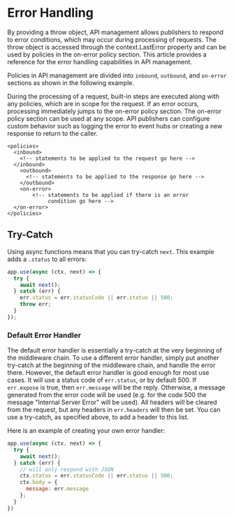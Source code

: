 # Error Handling
By providing a throw object, API management allows publishers to respond to error conditions, which may occur during processing of requests. The throw object is accessed through the context.LastError property and can be used by policies in the on-error policy section. This article provides a reference for the error handling capabilities in API management.

Policies in API management are divided into ```inbound```, ```outbound```, and ```on-error``` sections as shown in the following example.

During the processing of a request, built-in steps are executed along with any policies, which are in scope for the request. If an error occurs, processing immediately jumps to the on-error policy section.
The on-error policy section can be used at any scope. API publishers can configure custom behavior such as logging the error to event hubs or creating a new response to return to the caller.

```
<policies>  
  <inbound>  
    <!-- statements to be applied to the request go here -->  
  </inbound>    
    <outbound>  
      <!-- statements to be applied to the response go here -->  
    </outbound>  
    <on-error>  
        <!-- statements to be applied if there is an error   
             condition go here -->  
  </on-error>  
</policies>
```

## Try-Catch

  Using async functions means that you can try-catch `next`.
  This example adds a `.status` to all errors:

  ```js
  app.use(async (ctx, next) => {
    try {
      await next();
    } catch (err) {
      err.status = err.statusCode || err.status || 500;
      throw err;
    }
  });
  ```

### Default Error Handler

  The default error handler is essentially a try-catch at
  the very beginning of the middleware chain. To use a
  different error handler, simply put another try-catch at
  the beginning of the middleware chain, and handle the error
  there. However, the default error handler is good enough for
  most use cases. It will use a status code of `err.status`,
  or by default 500. If `err.expose` is true, then `err.message`
  will be the reply. Otherwise, a message generated from the
  error code will be used (e.g. for the code 500 the message
  "Internal Server Error" will be used). All headers will be
  cleared from the request, but any headers in `err.headers`
  will then be set. You can use a try-catch, as specified
  above, to add a header to this list.

  Here is an example of creating your own error handler:

```js
app.use(async (ctx, next) => {
  try {
    await next();
  } catch (err) {
    // will only respond with JSON
    ctx.status = err.statusCode || err.status || 500;
    ctx.body = {
      message: err.message
    };
  }
})
```

  

